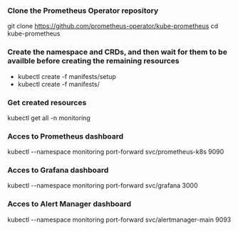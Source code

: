 ### Clone the Prometheus Operator repository
git clone https://github.com/prometheus-operator/kube-prometheus
cd kube-prometheus

### Create the namespace and CRDs, and then wait for them to be availble before creating the remaining resources
- kubectl create -f manifests/setup
- kubectl create -f manifests/


### Get created resources
kubectl get all -n monitoring

### Acces to Prometheus dashboard
kubectl --namespace monitoring port-forward svc/prometheus-k8s 9090

### Acces to Grafana dashboard
kubectl --namespace monitoring port-forward svc/grafana 3000

### Acces to Alert Manager dashboard
kubectl --namespace monitoring port-forward svc/alertmanager-main 9093
